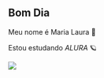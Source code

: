  ## **Bom Dia** 

Meu nome é Maria Laura 💜

Estou estudando *ALURA* 🪐

![](https://media1.tenor.com/m/0ph3coHazTYAAAAC/shouting-anger.gif)
